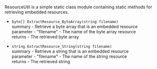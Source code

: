 ResourceUtil is a simple static class module containing static methods for retrieving embedded resources.  

* `byte[] ExtractResource_ByteArray(string filename)`  
summary - Retrieve a byte array that is an embedded resource  
parameter - "filename" - The name of the byte array resource  
returns - The retrieved byte array

* `string ExtractResource_String(string filename)`  
summary - Retrieve a string that is an embedded resource  
parameter - "filename" - The name of the string resource  
returns - The retrieved string